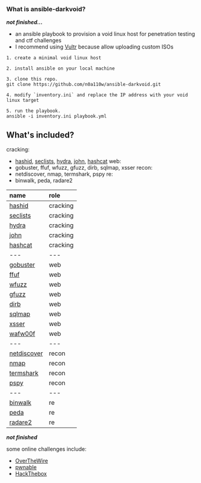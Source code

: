 ### What is ansible-darkvoid? 

***not finished...***

- an ansible playbook to provision a void linux host for penetration testing and ctf challenges
 - I recommend using [Vultr](https://www.vultr.com/?ref=7453761) because allow uploading custom ISOs

```
1. create a minimal void linux host

2. install ansible on your local machine

3. clone this repo. 
git clone https://github.com/n0a110w/ansible-darkvoid.git

4. modify `inventory.ini` and replace the IP address with your void linux target

5. run the playbook. 
ansible -i inventory.ini playbook.yml
```


## What's included? 

cracking:  
 - [hashid](https://github.com/psypanda/hashID), [seclists](https://github.com/danielmiessler/SecLists), [hydra](https://github.com/vanhauser-thc/thc-hydra), [john](https://www.openwall.com/john/), [hashcat](https://hashcat.net/hashcat/)
web:  
 - gobuster, ffuf, wfuzz, gfuzz, dirb, sqlmap, xsser
recon:
 - netdiscover, nmap, termshark, pspy
re:  
 - binwalk, peda, radare2



|name|role|
|:---|:---|
|[hashid](https://github.com/psypanda/hashID)|cracking|
|[seclists](https://github.com/danielmiessler/SecLists)|cracking|
|[hydra](https://github.com/vanhauser-thc/thc-hydra)|cracking|
|[john](https://www.openwall.com/john/)|cracking|
|[hashcat](https://hashcat.net/hashcat/)|cracking|
|---|---|
|[gobuster](https://github.com/OJ/gobuster)|web|
|[ffuf](https://github.com/ffuf/ffuf)|web|
|[wfuzz](https://github.com/xmendez/wfuzz)|web|
|[gfuzz](https://github.com/braaaax/gfuzz)|web|
|[dirb](http://dirb.sourceforge.net/)|web|
|[sqlmap](http://sqlmap.org/)|web|
|[xsser](https://github.com/epsylon/xsser)|web|
|[wafw00f](https://github.com/EnableSecurity/wafw00f)|web|
|---|---|
|[netdiscover](https://sourceforge.net/projects/netdiscover/)|recon|
|[nmap](https://nmap.org/)|recon|
|[termshark](https://github.com/gcla/termshark)|recon|
|[pspy](https://github.com/DominicBreuker/pspy)|recon|
|---|---|
|[binwalk](https://github.com/ReFirmLabs/binwalk)|re|
|[peda](https://github.com/longld/peda)|re|
|[radare2](https://github.com/radareorg/radare2)|re|
***not finished***


some online challenges include:  
- [OverTheWire](https://overthewire.org/wargames/)
- [pwnable](http://pwnable.kr/)
- [HackThebox](https://www.hackthebox.eu/)
